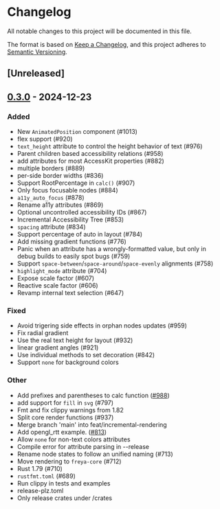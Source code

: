 # Changelog

All notable changes to this project will be documented in this file.

The format is based on [Keep a Changelog](https://keepachangelog.com/en/1.0.0/),
and this project adheres to [Semantic Versioning](https://semver.org/spec/v2.0.0.html).

## [Unreleased]

## [0.3.0](https://github.com/marc2332/freya/compare/freya-node-state-v0.2.1...freya-node-state-v0.3.0) - 2024-12-23

### Added

- New `AnimatedPosition` component (#1013)
- flex support (#920)
- `text_height` attribute to control the height behavior of text (#976)
- Parent children based accessibility relations (#958)
- add attributes for most AccessKit properties (#882)
- multiple borders (#889)
- per-side border widths (#836)
- Support RootPercentage in `calc()` (#907)
- Only focus focusable nodes (#884)
- `a11y_auto_focus` (#878)
- Rename a11y attributes (#869)
- Optional uncontrolled accessibility IDs (#867)
- Incremental Accessibility Tree (#853)
- `spacing` attribute (#834)
- Support percentage of auto in layout (#784)
- Add missing gradient functions (#776)
- Panic when an attribute has a wrongly-formatted value, but only in debug builds to easily spot bugs (#759)
- Support `space-between`/`space-around`/`space-evenly` alignments (#758)
- `highlight_mode` attribute (#704)
- Expose scale factor (#607)
- Reactive scale factor (#606)
- Revamp internal text selection (#647)

### Fixed

- Avoid trigering side effects in orphan nodes updates (#959)
- Fix radial gradient
- Use the real text height for layout (#932)
- linear gradient angles (#921)
- Use individual methods to set decoration (#842)
- Support `none` for background colors

### Other

- Add prefixes and parentheses to calc function ([#988](https://github.com/marc2332/freya/pull/988))
- add support for `fill` in `svg` (#797)
- Fmt and fix clippy warnings from 1.82
- Split core render functions (#937)
- Merge branch 'main' into feat/incremental-rendering
- Add opengl_rtt example. ([#813](https://github.com/marc2332/freya/pull/813))
- Allow `none` for non-text colors attributes
- Compile error for attribute parsing in --release
- Rename node states to follow an unified naming (#713)
- Move rendering to `freya-core` (#712)
- Rust 1.79 (#710)
- `rustfmt.toml` (#689)
- Run clippy in tests and examples
- release-plz.toml
- Only release crates under /crates
